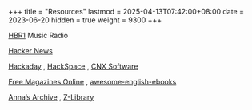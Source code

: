 +++
title       = "Resources"
lastmod     = 2025-04-13T07:42:00+08:00
date        = 2023-06-20
hidden      = true
weight      = 9300
+++

[HBR1](http://www.hbr1.com/) Music Radio

[Hacker News](https://news.ycombinator.com/)

[Hackaday](https://hackaday.com/)
, [HackSpace](https://hackspace.raspberrypi.com/)
, [CNX Software](https://www.cnx-software.com/)

[Free Magazines Online](https://freemagazines.top/)
, [awesome-english-ebooks](https://github.com/hehonghui/awesome-english-ebooks)

[Anna’s Archive](https://annas-archive.org/)
, [Z-Library](https://en.wikipedia.org/wiki/Z-Library)
